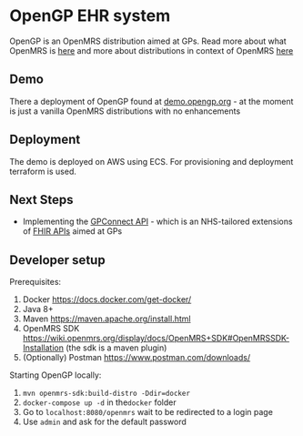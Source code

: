 # OpenGP EHR system
OpenGP is an OpenMRS distribution aimed at GPs. Read more about what OpenMRS is [here](https://openmrs.org) and more about distributions in 
context of OpenMRS [here](https://wiki.openmrs.org/display/docs/OpenMRS+Distributions)

## Demo
There a deployment of OpenGP found at [demo.opengp.org](http://demo.opengp.org) - at the moment is just a vanilla OpenMRS distributions
with no enhancements

## Deployment
The demo is deployed on AWS using ECS. For provisioning and deployment terraform is used.

## Next Steps
* Implementing the [GPConnect API](https://digital.nhs.uk/services/gp-connect) - which is an NHS-tailored extensions of [FHIR APIs](https://digital.nhs.uk/services/fhir-apis) aimed at GPs

## Developer setup

Prerequisites:

1. Docker https://docs.docker.com/get-docker/
2. Java 8+ 
3. Maven https://maven.apache.org/install.html
4. OpenMRS SDK https://wiki.openmrs.org/display/docs/OpenMRS+SDK#OpenMRSSDK-Installation (the sdk is a maven plugin)  
5. (Optionally) Postman https://www.postman.com/downloads/

Starting OpenGP locally:
1. `mvn openmrs-sdk:build-distro -Ddir=docker`
2. `docker-compose up -d` in the`docker` folder
3. Go to `localhost:8080/openmrs` wait to be redirected to a login page
4. Use `admin` and ask for the default password

